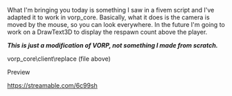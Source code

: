 What I'm bringing you today is something I saw in a fivem script and I've adapted it to work in vorp_core. Basically, what it does is the camera is moved by the mouse, so you can look everywhere. In the future I'm going to work on a DrawText3D to display the respawn count above the player.

***This is just a modification of VORP, not something I made from scratch.***

vorp_core\client\replace (file above)

Preview

https://streamable.com/6c99sh
